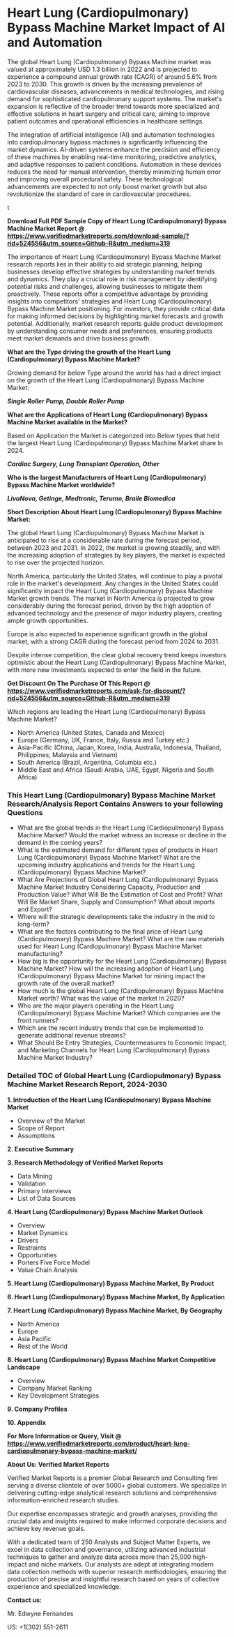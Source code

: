 <meta name="title" content="Global Heart Lung (Cardiopulmonary) Bypass Machine Market Impact of AI and Automation"><meta name="description" content="The global Heart Lung (Cardiopulmonary) Bypass Machine market was valued at approximately USD 1.3 billion in 2022 and is projected to experience a compound annual grow"><meta name="title" content="Heart Lung (Cardiopulmonary) Bypass Machine Market Size, Share, Scope, Trends, Growth, Opportunities, Analysis, Forecast"><h1>Heart Lung (Cardiopulmonary) Bypass Machine Market Impact of AI and Automation</h1><p>The global Heart Lung (Cardiopulmonary) Bypass Machine market was valued at approximately USD 1.3 billion in 2022 and is projected to experience a compound annual growth rate (CAGR) of around 5.6% from 2023 to 2030. This growth is driven by the increasing prevalence of cardiovascular diseases, advancements in medical technologies, and rising demand for sophisticated cardiopulmonary support systems. The market's expansion is reflective of the broader trend towards more specialized and effective solutions in heart surgery and critical care, aiming to improve patient outcomes and operational efficiencies in healthcare settings.</p><p>The integration of artificial intelligence (AI) and automation technologies into cardiopulmonary bypass machines is significantly influencing the market dynamics. AI-driven systems enhance the precision and efficiency of these machines by enabling real-time monitoring, predictive analytics, and adaptive responses to patient conditions. Automation in these devices reduces the need for manual intervention, thereby minimizing human error and improving overall procedural safety. These technological advancements are expected to not only boost market growth but also revolutionize the standard of care in cardiovascular procedures.</p>t</p><p id="" class=""><strong>Download Full PDF Sample Copy of Heart Lung (Cardiopulmonary) Bypass Machine Market Report @ <a href="https://www.verifiedmarketreports.com/download-sample/?rid=524556&utm_source=Github-R&utm_medium=319" target="_blank">https://www.verifiedmarketreports.com/download-sample/?rid=524556&utm_source=Github-R&utm_medium=319</a></strong></p><p>The importance of&nbsp;Heart Lung (Cardiopulmonary) Bypass Machine Market research reports lies in their ability to aid strategic planning, helping businesses develop effective strategies by understanding market trends and dynamics. They play a crucial role in risk management by identifying potential risks and challenges, allowing businesses to mitigate them proactively. These reports offer a competitive advantage by providing insights into competitors' strategies and Heart Lung (Cardiopulmonary) Bypass Machine Market positioning. For investors, they provide critical data for making informed decisions by highlighting market forecasts and growth potential. Additionally, market research reports guide product development by understanding consumer needs and preferences, ensuring products meet market demands and drive business growth.</p><p><strong>What are the&nbsp;Type driving the growth of the Heart Lung (Cardiopulmonary) Bypass Machine Market?</strong></p><p id="" class="">Growing demand for below Type around the world has had a direct impact on the growth of the Heart Lung (Cardiopulmonary) Bypass Machine Market:</p><em><strong>Single Roller Pump, Double Roller Pump</strong></em></p><strong>What are the&nbsp;Applications&nbsp;of Heart Lung (Cardiopulmonary) Bypass Machine Market available in the Market?</strong></p><p id="" class="">Based on Application the Market is categorized into Below types that held the largest Heart Lung (Cardiopulmonary) Bypass Machine Market share In 2024.</p><em><strong>Cardiac Surgery, Lung Transplant Operation, Other</strong></em></p><strong>Who is the largest Manufacturers of Heart Lung (Cardiopulmonary) Bypass Machine Market worldwide?</strong></p><p><em><strong>LivaNova, Getinge, Medtronic, Terumo, Braile Biomedica</strong></em></p><p id="" class=""><strong>Short Description About Heart Lung (Cardiopulmonary) Bypass Machine Market:</strong></p><p>The global Heart Lung (Cardiopulmonary) Bypass Machine Market is anticipated to rise at a considerable rate during the forecast period, between 2023 and 2031. In 2022, the market is growing steadily, and with the increasing adoption of strategies by key players, the market is expected to rise over the projected horizon.</p><p>North America, particularly the United States, will continue to play a pivotal role in the market's development. Any changes in the United States could significantly impact the Heart Lung (Cardiopulmonary) Bypass Machine Market growth trends. The market in North America is projected to grow considerably during the forecast period, driven by the high adoption of advanced technology and the presence of major industry players, creating ample growth opportunities.</p><p>Europe is also expected to experience significant growth in the global market, with a strong CAGR during the forecast period from 2024 to 2031.</p><p>Despite intense competition, the clear global recovery trend keeps investors optimistic about the Heart Lung (Cardiopulmonary) Bypass Machine Market, with more new investments expected to enter the field in the future.</p><p id="" class=""><strong>Get Discount On The Purchase Of This Report @ <a href="https://www.verifiedmarketreports.com/ask-for-discount/?rid=524556&utm_source=Github-R&utm_medium=319" target="_blank">https://www.verifiedmarketreports.com/ask-for-discount/?rid=524556&utm_source=Github-R&utm_medium=319</a></strong></p>Which regions are leading the Heart Lung (Cardiopulmonary) Bypass Machine Market?</p><ul><li>North America (United States, Canada and Mexico)</li><li>Europe (Germany, UK, France, Italy, Russia and Turkey etc.)</li><li>Asia-Pacific (China, Japan, Korea, India, Australia, Indonesia, Thailand, Philippines, Malaysia and Vietnam)</li><li>South America (Brazil, Argentina, Columbia etc.)</li><li>Middle East and Africa (Saudi Arabia, UAE, Egypt, Nigeria and South Africa)</li></ul><h3 id="" class="">This Heart Lung (Cardiopulmonary) Bypass Machine Market Research/Analysis Report Contains Answers to your following Questions</h3><ul><li>What are the global trends in the Heart Lung (Cardiopulmonary) Bypass Machine Market? Would the market witness an increase or decline in the demand in the coming years?</li><li>What is the estimated demand for different types of products in Heart Lung (Cardiopulmonary) Bypass Machine Market? What are the upcoming industry applications and trends for the Heart Lung (Cardiopulmonary) Bypass Machine Market?</li><li>What Are Projections of Global Heart Lung (Cardiopulmonary) Bypass Machine Market Industry Considering Capacity, Production and Production Value? What Will Be the Estimation of Cost and Profit? What Will Be Market Share, Supply and Consumption? What about imports and Export?</li><li>Where will the strategic developments take the industry in the mid to long-term?</li><li>What are the factors contributing to the final price of Heart Lung (Cardiopulmonary) Bypass Machine Market? What are the raw materials used for Heart Lung (Cardiopulmonary) Bypass Machine Market manufacturing?</li><li>How big is the opportunity for the Heart Lung (Cardiopulmonary) Bypass Machine Market? How will the increasing adoption of Heart Lung (Cardiopulmonary) Bypass Machine Market for mining impact the growth rate of the overall market?</li><li>How much is the global Heart Lung (Cardiopulmonary) Bypass Machine Market worth? What was the value of the market In 2020?</li><li>Who are the major players operating in the Heart Lung (Cardiopulmonary) Bypass Machine Market? Which companies are the front runners?</li><li>Which are the recent industry trends that can be implemented to generate additional revenue streams?</li><li>What Should Be Entry Strategies, Countermeasures to Economic Impact, and Marketing Channels for Heart Lung (Cardiopulmonary) Bypass Machine Market Industry?</li></ul><h3 id="" class="">Detailed TOC of Global Heart Lung (Cardiopulmonary) Bypass Machine Market Research Report, 2024-2030</h3><p id="" class=""><strong>1. Introduction of the Heart Lung (Cardiopulmonary) Bypass Machine Market</strong></p><ul><li>Overview of the Market</li><li>Scope of Report</li><li>Assumptions</li></ul><p id="" class=""><strong>2. Executive Summary</strong></p><p id="" class=""><strong>3. Research Methodology of Verified Market Reports</strong></p><ul><li>Data Mining</li><li>Validation</li><li>Primary Interviews</li><li>List of Data Sources</li></ul><p id="" class=""><strong>4. Heart Lung (Cardiopulmonary) Bypass Machine Market Outlook</strong></p><ul><li>Overview</li><li>Market Dynamics</li><li>Drivers</li><li>Restraints</li><li>Opportunities</li><li>Porters Five Force Model</li><li>Value Chain Analysis</li></ul><p id="" class=""><strong>5. Heart Lung (Cardiopulmonary) Bypass Machine Market, By Product</strong></p><p id="" class=""><strong>6. Heart Lung (Cardiopulmonary) Bypass Machine Market, By Application</strong></p><p id="" class=""><strong>7. Heart Lung (Cardiopulmonary) Bypass Machine Market, By Geography</strong></p><ul><li>North America</li><li>Europe</li><li>Asia Pacific</li><li>Rest of the World</li></ul><p id="" class=""><strong>8. Heart Lung (Cardiopulmonary) Bypass Machine Market Competitive Landscape</strong></p><ul><li>Overview</li><li>Company Market Ranking</li><li>Key Development Strategies</li></ul><p id="" class=""><strong>9. Company Profiles</strong></p><p id="" class=""><strong>10. Appendix</strong></p><p id="" class=""><strong>For More Information or Query, Visit @ <a href="https://www.verifiedmarketreports.com/product/heart-lung-cardiopulmonary-bypass-machine-market/" target="_blank">https://www.verifiedmarketreports.com/product/heart-lung-cardiopulmonary-bypass-machine-market/</a></strong></p><p id="" class=""><strong>About Us: Verified Market Reports</strong></p><p id="" class="">Verified Market Reports is a premier Global Research and Consulting firm serving a diverse clientele of over 5000+ global customers. We specialize in delivering cutting-edge analytical research solutions and comprehensive information-enriched research studies.</p><p id="" class="">Our expertise encompasses strategic and growth analyses, providing the crucial data and insights required to make informed corporate decisions and achieve key revenue goals.</p><p id="" class="">With a dedicated team of 250 Analysts and Subject Matter Experts, we excel in data collection and governance, utilizing advanced industrial techniques to gather and analyze data across more than 25,000 high-impact and niche markets. Our analysts are adept at integrating modern data collection methods with superior research methodologies, ensuring the production of precise and insightful research based on years of collective experience and specialized knowledge.</p><p id="" class=""><strong>Contact us:</strong></p><p id="" class="">Mr. Edwyne Fernandes</p><p id="" class="">US: +1(302) 551-2611</p>